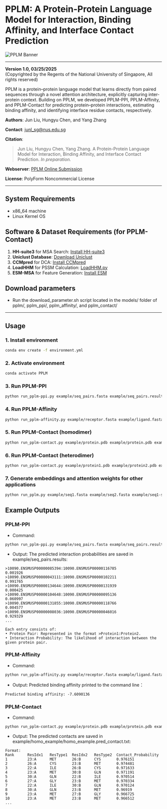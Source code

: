 
# PPLM: A Protein-Protein Language Model for Interaction, Binding Affinity, and Interface Contact Prediction

![PPLM Banner](https://zhanglab.comp.nus.edu.sg/PPLM/img/pplm_pipeline.jpg)

---

**Version 1.0, 03/25/2025**  
(Copyrighted by the Regents of the National University of Singapore, All rights reserved)

PPLM is a protein–protein language model that learns directly from paired sequences through a novel
attention architecture, explicitly capturing inter-protein context. Building on PPLM, we developed
PPLM-PPI, PPLM-Affinity, and PPLM-Contact for predicting protein–protein interactions, estimating
binding affinity, and identifying interface residue contacts, respectively.

**Authors**: Jun Liu, Hungyu Chen, and Yang Zhang

**Contact**: junl_sg@nus.edu.sg

**Citation**:  
> Jun Liu, Hungyu Chen, Yang Zhang. A Protein-Protein Language Model for Interaction, Binding Affinity, and Interface Contact Prediction. *In preparation.*

**Webserver**: [PPLM Online Submission](https://zhanglab.comp.nus.edu.sg/PPLM/)  

**License**: PolyForm Noncommercial License

---

## System Requirements
- x86_64 machine
- Linux Kernel OS

## Software & Dataset Requirements (for PPLM-Contact)
1. **HH-suite3** for MSA Search: [Install HH-suite3](https://github.com/soedinglab/hh-suite)
2. **Uniclust Database**: [Download Uniclust](http://wwwuser.gwdg.de/~compbiol/uniclust/2021_03/)
3. **CCMpred** for DCA: [Install CCMpred](https://github.com/soedinglab/CCMpred)
4. **LoadHHM** for PSSM Calculation: [LoadHHM.py](https://github.com/j3xugit/RaptorX-Contact/blob/master/Common/LoadHHM.py)
5. **ESM-MSA** for Feature Generation: [Install ESM](https://github.com/facebookresearch/esm)

## Download parameters
- Run the download_parameter.sh script located in the models/ folder of pplm/, pplm_ppi/, pplm_affinity/, and pplm_contact/

---

## Usage

### 1. Install environment
```bash
conda env create -f environment.yml
```
### 2. Activate environment
```bash
conda activate PPLM
```
### 3. Run PPLM-PPI
```bash
python run_pplm-ppi.py example/seq_pairs.fasta example/seq_pairs.results
```
### 4. Run PPLM-Affinity
```bash
python run_pplm-affinity.py example/receptor.fasta example/ligand.fasta
```
### 5. Run PPLM-Contact (homodimer)
```bash
python run_pplm-contact.py example/protein.pdb example/protein.pdb example/homo_example
```
### 6. Run PPLM-Contact (heterodimer)
```bash
python run_pplm-contact.py example/protein1.pdb example/protein2.pdb example/hetero_example
```
### 7. Generate embeddings and attention weights for other applications
```bash
python run_pplm.py example/seq1.fasta example/seq2.fasta example/seq1-seq2.pplm.pkl
```

## Example Outputs

### PPLM-PPI
- Command:
```bash
python run_pplm-ppi.py example/seq_pairs.fasta example/seq_pairs.results
```
- Output: The predicted interaction probabilities are saved in example/seq_pairs.results:
```
>10090.ENSMUSP00000085394:10090.ENSMUSP00000116785
0.001926
>10090.ENSMUSP00000043111:10090.ENSMUSP00000102211
0.991765
>10090.ENSMUSP00000134644:10090.ENSMUSP00000131939
0.000425
>10090.ENSMUSP00000104648:10090.ENSMUSP00000095136
0.060997
>10090.ENSMUSP00000131855:10090.ENSMUSP00000118766
0.004577
>10090.ENSMUSP00000008036:10090.ENSMUSP00000046016
0.929329
...

Each entry consists of:
• Protein Pair: Represented in the format >Protein1:Protein2.
• Interaction Probability: The likelihood of interaction between the given protein pair.
```

### PPLM-Affinity
- Command:
```bash
python run_pplm-affinity.py example/receptor.fasta example/ligand.fasta
```
- Output: Predicted binding affinity printed to the command line：
```
Predicted binding affinity: -7.6090136
```

### PPLM-Contact
- Command:
```bash
python run_pplm-contact.py example/protein.pdb example/protein.pdb example/homo_example
```
- Output: The predicted contacts are saved in example/homo_example/homo_example.pred_contact.txt:
```
Format:
Rank      ResIdx1   ResType1  ResIdx2   ResType2  Contact_Probability
1         23:A      MET       26:B      CYS       0.976151
2         26:A      CYS       23:B      MET       0.974481
3         22:A      ILE       26:B      CYS       0.971633
4         23:A      MET       30:B      GLN       0.971191
5         30:A      GLN       22:B      ILE       0.970514
6         27:A      GLY       23:B      MET       0.970334
7         22:A      ILE       30:B      GLN       0.970124
8         30:A      GLN       23:B      MET       0.96919
9         23:A      MET       27:B      GLY       0.966725
10        23:A      MET       23:B      MET       0.966512
...
```

